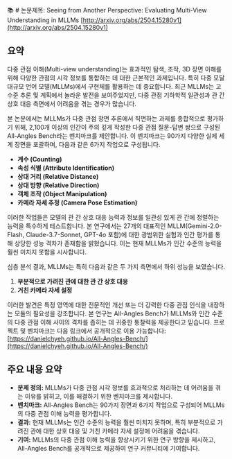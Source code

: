 📚 # 논문제목: Seeing from Another Perspective: Evaluating Multi-View Understanding in MLLMs
[http://arxiv.org/abs/2504.15280v1](http://arxiv.org/abs/2504.15280v1)

## 요약

다중 관점 이해(Multi-view understanding)는 효과적인 탐색, 조작, 3D 장면 이해를 위해 다양한 관점의 시각 정보를 통합하는 데 대한 근본적인 과제입니다. 특히 다중 모달 대규모 언어 모델(MLLMs)에서 구현체를 활용하는 데 중요합니다. 최근 MLLMs는 고수준 추론 및 계획에서 놀라운 발전을 보여주었지만, 다중 관점 기하학적 일관성과 관 간 상호 대응 측면에서 어려움을 겪는 경우가 많습니다.

본 논문에서는 MLLMs가 다중 관점 장면 추론에서 직면하는 과제를 종합적으로 평가하기 위해, 2,100개 이상의 인간이 주의 깊게 작성한 다중 관점 질문-답변 쌍으로 구성된 All-Angles Bench라는 벤치마크를 제안합니다. 이 벤치마크는 90가지 다양한 실제 세계 장면을 포괄하며, 다음과 같은 6가지 작업으로 구성됩니다.

*   **계수 (Counting)**
*   **속성 식별 (Attribute Identification)**
*   **상대 거리 (Relative Distance)**
*   **상대 방향 (Relative Direction)**
*   **객체 조작 (Object Manipulation)**
*   **카메라 자세 추정 (Camera Pose Estimation)**

이러한 작업들은 모델의 관 간 상호 대응 능력과 정보를 일관성 있게 관 간에 정렬하는 능력을 특수하게 테스트합니다.  본 연구에서는 27개의 대표적인 MLLM(Gemini-2.0-Flash, Claude-3.7-Sonnet, GPT-4o 포함)에 대한 광범위한 실험과 인간 평가를 통해 상당한 성능 격차가 존재함을 밝혔습니다. 이는 현재 MLLMs가 인간 수준의 능력을 훨씬 미치지 못함을 시사합니다.

심층 분석 결과, MLLMs는 특히 다음과 같은 두 가지 측면에서 하위 성능을 보였습니다.

1.  **부분적으로 가려진 관에 대한 관 간 상호 대응**
2.  **거친 카메라 자세 설정**

이러한 발견은 특정 영역에 대한 전문적인 개선 또는 더 강력한 다중 관점 인식을 내장하는 모듈의 필요성을 강조합니다. 본 연구는 All-Angles Bench가 MLLMs와 인간 수준의 다중 관점 이해 사이의 격차를 좁히는 데 귀중한 통찰력을 제공한다고 믿습니다. 프로젝트 및 벤치마크는 다음 링크에서 공개적으로 이용 가능합니다: [https://danielchyeh.github.io/All-Angles-Bench/](https://danielchyeh.github.io/All-Angles-Bench/)

## 주요 내용 요약

*   **문제 정의:** MLLMs가 다중 관점 시각 정보를 효과적으로 처리하는 데 어려움을 겪는 이유를 밝히고, 이를 해결하기 위한 벤치마크를 제시합니다.
*   **벤치마크:** All-Angles Bench는 90가지 장면과 6가지 작업으로 구성되어 MLLMs의 다중 관점 이해 능력을 평가합니다.
*   **결과:** 현재 MLLMs는 인간 수준의 능력을 훨씬 미치지 못하며, 특히 부분적으로 가려진 관에 대한 상호 대응 및 거친 카메라 자세 설정에 어려움을 겪습니다.
*   **기여:** MLLMs의 다중 관점 이해 능력을 향상시키기 위한 연구 방향을 제시하고, All-Angles Bench를 공개적으로 제공하여 연구 커뮤니티에 기여합니다.